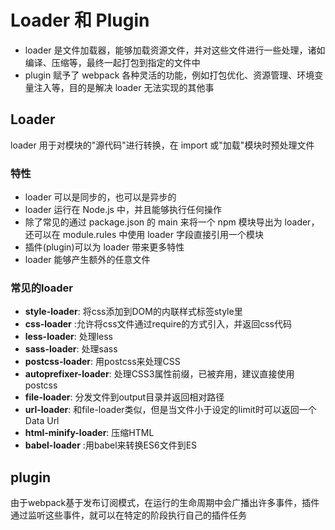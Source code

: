 # Loader 和 Plugin

- loader 是文件加载器，能够加载资源文件，并对这些文件进行一些处理，诸如编译、压缩等，最终一起打包到指定的文件中
- plugin 赋予了 webpack 各种灵活的功能，例如打包优化、资源管理、环境变量注入等，目的是解决 loader 无法实现的其他事

## Loader

loader 用于对模块的"源代码"进行转换，在 import 或"加载"模块时预处理文件

### 特性

- loader 可以是同步的，也可以是异步的
- loader 运行在 Node.js 中，并且能够执行任何操作
- 除了常见的通过 package.json 的 main 来将一个 npm 模块导出为 loader，还可以在 module.rules 中使用 loader 字段直接引用一个模块
- 插件(plugin)可以为 loader 带来更多特性
- loader 能够产生额外的任意文件

### 常见的loader

- **style-loader**: 将css添加到DOM的内联样式标签style里
- **css-loader** :允许将css文件通过require的方式引入，并返回css代码
- **less-loader**: 处理less
- **sass-loader**: 处理sass
- **postcss-loader**: 用postcss来处理CSS
- **autoprefixer-loader**: 处理CSS3属性前缀，已被弃用，建议直接使用postcss
- **file-loader**: 分发文件到output目录并返回相对路径
- **url-loader**: 和file-loader类似，但是当文件小于设定的limit时可以返回一个Data Url
- **html-minify-loader**: 压缩HTML
- **babel-loader** :用babel来转换ES6文件到ES

## plugin

由于webpack基于发布订阅模式，在运行的生命周期中会广播出许多事件，插件通过监听这些事件，就可以在特定的阶段执行自己的插件任务
